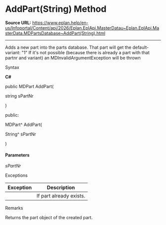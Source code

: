# AddPart(String) Method

**Source URL:** https://www.eplan.help/en-us/Infoportal/Content/api/2026/Eplan.EplApi.MasterDatau~Eplan.EplApi.MasterData.MDPartsDatabase~AddPart(String).html

---

Adds a new part into the parts database. That part will get the default-variant: "1" If it's not possible (because there is already a part with that partnr and variant) an MDInvalidArgumentException will be thrown

Syntax

**C#**



public MDPart AddPart( 

   string sPartNr

)

public:

MDPart^ AddPart( 

   String^ sPartNr

)


#### Parameters

*sPartNr*

Exceptions

| Exception | Description |
| --- | --- |
|  | If part already exists. |

Remarks

Returns the part object of the created part.
